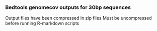 ### Bedtools genomecov outputs for 30bp sequences
Output files have been compressed in zip files Must be uncompressed before running R-markdown scripts
